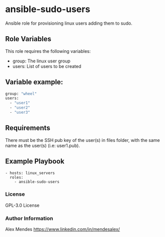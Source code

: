 # ansible-sudo-users
Ansible role for provisioning linux users adding them to sudo.

## Role Variables

This role requires the following variables:
- group: The linux user group
- users: List of users to be created

## Variable example:

```bash
group: "wheel"
users:
  - "user1"
  - "user2"
  - "user3"
```

## Requirements

There must be the SSH pub key of the user(s) in files folder, with the same name as the user(s) (i.e: user1.pub).

## Example Playbook

```ansible
- hosts: linux_servers
  roles:  
    - ansible-sudo-users
```

### License
GPL-3.0 License

### Author Information
Alex Mendes https://www.linkedin.com/in/mendesalex/